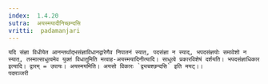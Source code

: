```yaml
---
index:  1.4.20
sutra:  अयस्मयादीनिच्छन्दसि
vritti:  padamanjari
---
```


	यदि संज्ञा विधीयेत आनन्तर्थाद्भसंज्ञाविधानद्वारेणैव निपातनं स्यात्, पदसंज्ञा न स्याद्, भपदसंज्ञयोः समावेशो न स्यात्, तस्मात्साधुत्वमेव युक्तं विधातुमिति मत्वाह-अयस्मयादिनीत्यादि। साधुत्वे प्रकारविशेषं दर्शयति। भपदसंज्ञाधिकार इत्यादि। द्वारम् = उपायः। अयस्मयमिति। अयसो विकारः `द्व्यचश्छन्दसि` इति मयट्।।
	पदमञ्जरी

